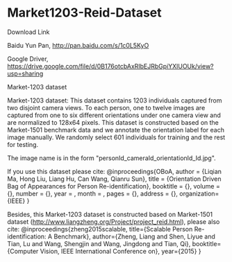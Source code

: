# Market1203-Reid-Dataset
Download Link  

Baidu Yun Pan, http://pan.baidu.com/s/1c0L5KyO 

Google Driver, https://drive.google.com/file/d/0B176otcbAxRIbEJRbGpiYXlUOUk/view?usp=sharing  

Market-1203 dataset

Market-1203 dataset: This dataset contains 1203 individuals captured from two disjoint camera views. To each person, one to twelve images are captured from one to six different orientations under one camera view and are normalized to 128x64 pixels. This dataset is constructed based on the Market-1501 benchmark data and we annotate the orientation label for each image manually. We randomly select 601 individuals for training and the rest for testing.

The image name is in the form "personId_cameraId_orientationId_Id.jpg".

If you use this dataset please cite:
@inproceedings{OBoA, 
  author = {Liqian Ma, Hong Liu, Liang Hu, Can Wang, Qianru Sun}, 
  title = {Orientation Driven Bag of Appearances for Person Re-identification}, 
  booktitle = {}, 
  volume = {}, 
  number = {}, 
  year = , 
  month = , 
  pages = {}, 
  address = {}, 
  organization={IEEE} 
}

Besides, this Market-1203 dataset is constructed based on Market-1501 dataset (http://www.liangzheng.org/Project/project_reid.html), please also cite:
@inproceedings{zheng2015scalable,
  title={Scalable Person Re-identification: A Benchmark},
  author={Zheng, Liang and Shen, Liyue and Tian, Lu and Wang, Shengjin and Wang, Jingdong and Tian, Qi},
  booktitle={Computer Vision, IEEE International Conference on},
  year={2015}
}



